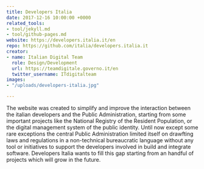 ```yaml
---
title: Developers Italia
date: 2017-12-16 10:00:00 +0000
related_tools:
- tool/jekyll.md
- tool/github-pages.md
website: https://developers.italia.it/en
repo: https://github.com/italia/developers.italia.it
creator:
- name: Italian Digital Team
  role: Design/Development
  url: https://teamdigitale.governo.it/en
  twitter_username: ITdigitalteam
images:
- "/uploads/developers-italia.jpg"

---
```

The website was created to simplify and improve the interaction between the italian developers and the Public Administration, starting from some important projects like the National Registry of the Resident Population, or the digital management system of the public identity. Until now except some rare exceptions the central Public Administration limited itself on drawfting laws and regulations in a non-technical bureaucratic language without any tool or initiatives to support the developers involved in build and integrate software. Developers Italia wants to fill this gap starting from an handful of projects which will grow in the future.
